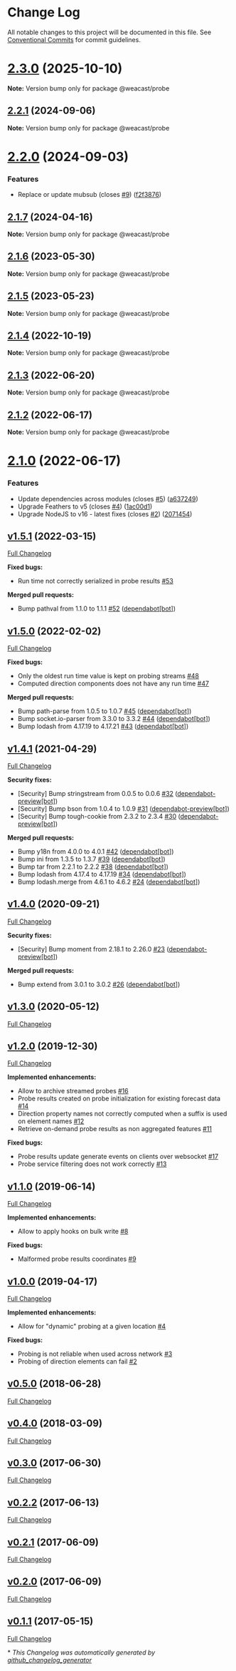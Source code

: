 # Change Log

All notable changes to this project will be documented in this file.
See [Conventional Commits](https://conventionalcommits.org) for commit guidelines.

# [2.3.0](https://github.com/weacast/weacast/compare/v2.2.2...v2.3.0) (2025-10-10)

**Note:** Version bump only for package @weacast/probe





## [2.2.1](https://github.com/weacast/weacast/compare/v2.2.0...v2.2.1) (2024-09-06)

**Note:** Version bump only for package @weacast/probe





# [2.2.0](https://github.com/weacast/weacast/compare/v2.1.7...v2.2.0) (2024-09-03)


### Features

* Replace or update mubsub (closes [#9](https://github.com/weacast/weacast/issues/9)) ([f2f3876](https://github.com/weacast/weacast/commit/f2f3876d1e13ae6ae52262867a6b7f959adff82c))





## [2.1.7](https://github.com/weacast/weacast/compare/v2.1.6...v2.1.7) (2024-04-16)

**Note:** Version bump only for package @weacast/probe





## [2.1.6](https://github.com/weacast/weacast/compare/v2.1.5...v2.1.6) (2023-05-30)

**Note:** Version bump only for package @weacast/probe





## [2.1.5](https://github.com/weacast/weacast/compare/v2.1.4...v2.1.5) (2023-05-23)

**Note:** Version bump only for package @weacast/probe





## [2.1.4](https://github.com/weacast/weacast/compare/v2.1.3...v2.1.4) (2022-10-19)

**Note:** Version bump only for package @weacast/probe





## [2.1.3](https://github.com/weacast/weacast/compare/v2.1.2...v2.1.3) (2022-06-20)

**Note:** Version bump only for package @weacast/probe





## [2.1.2](https://github.com/weacast/weacast/compare/v2.1.1...v2.1.2) (2022-06-17)

**Note:** Version bump only for package @weacast/probe






# [2.1.0](https://github.com/weacast/weacast/compare/v2.0.3...v2.1.0) (2022-06-17)

### Features

* Update dependencies across modules (closes [#5](https://github.com/weacast/weacast/issues/5)) ([a637249](https://github.com/weacast/weacast/commit/a6372498954a246f2e1bfb2deecfcac4e3e70665))
* Upgrade Feathers to v5 (closes [#4](https://github.com/weacast/weacast/issues/4)) ([1ac00d1](https://github.com/weacast/weacast/commit/1ac00d10768f666cf86b684a32ea3bb55aec9232))
* Upgrade NodeJS to v16 - latest fixes (closes [#2](https://github.com/weacast/weacast/issues/2)) ([2071454](https://github.com/weacast/weacast/commit/2071454415249f33ad16be37f5672606633250db))

## [v1.5.1](https://github.com/weacast/weacast-probe/tree/v1.5.1) (2022-03-15)

[Full Changelog](https://github.com/weacast/weacast-probe/compare/v1.5.0...v1.5.1)

**Fixed bugs:**

- Run time not correctly serialized in probe results [\#53](https://github.com/weacast/weacast-probe/issues/53)

**Merged pull requests:**

- Bump pathval from 1.1.0 to 1.1.1 [\#52](https://github.com/weacast/weacast-probe/pull/52) ([dependabot[bot]](https://github.com/apps/dependabot))

## [v1.5.0](https://github.com/weacast/weacast-probe/tree/v1.5.0) (2022-02-02)

[Full Changelog](https://github.com/weacast/weacast-probe/compare/v1.4.1...v1.5.0)

**Fixed bugs:**

- Only the oldest run time value is kept on probing streams [\#48](https://github.com/weacast/weacast-probe/issues/48)
- Computed direction components does not have any run time [\#47](https://github.com/weacast/weacast-probe/issues/47)

**Merged pull requests:**

- Bump path-parse from 1.0.5 to 1.0.7 [\#45](https://github.com/weacast/weacast-probe/pull/45) ([dependabot[bot]](https://github.com/apps/dependabot))
- Bump socket.io-parser from 3.3.0 to 3.3.2 [\#44](https://github.com/weacast/weacast-probe/pull/44) ([dependabot[bot]](https://github.com/apps/dependabot))
- Bump lodash from 4.17.19 to 4.17.21 [\#43](https://github.com/weacast/weacast-probe/pull/43) ([dependabot[bot]](https://github.com/apps/dependabot))

## [v1.4.1](https://github.com/weacast/weacast-probe/tree/v1.4.1) (2021-04-29)

[Full Changelog](https://github.com/weacast/weacast-probe/compare/v1.4.0...v1.4.1)

**Security fixes:**

- \[Security\] Bump stringstream from 0.0.5 to 0.0.6 [\#32](https://github.com/weacast/weacast-probe/pull/32) ([dependabot-preview[bot]](https://github.com/apps/dependabot-preview))
- \[Security\] Bump bson from 1.0.4 to 1.0.9 [\#31](https://github.com/weacast/weacast-probe/pull/31) ([dependabot-preview[bot]](https://github.com/apps/dependabot-preview))
- \[Security\] Bump tough-cookie from 2.3.2 to 2.3.4 [\#30](https://github.com/weacast/weacast-probe/pull/30) ([dependabot-preview[bot]](https://github.com/apps/dependabot-preview))

**Merged pull requests:**

- Bump y18n from 4.0.0 to 4.0.1 [\#42](https://github.com/weacast/weacast-probe/pull/42) ([dependabot[bot]](https://github.com/apps/dependabot))
- Bump ini from 1.3.5 to 1.3.7 [\#39](https://github.com/weacast/weacast-probe/pull/39) ([dependabot[bot]](https://github.com/apps/dependabot))
- Bump tar from 2.2.1 to 2.2.2 [\#38](https://github.com/weacast/weacast-probe/pull/38) ([dependabot[bot]](https://github.com/apps/dependabot))
- Bump lodash from 4.17.4 to 4.17.19 [\#34](https://github.com/weacast/weacast-probe/pull/34) ([dependabot[bot]](https://github.com/apps/dependabot))
- Bump lodash.merge from 4.6.1 to 4.6.2 [\#24](https://github.com/weacast/weacast-probe/pull/24) ([dependabot[bot]](https://github.com/apps/dependabot))

## [v1.4.0](https://github.com/weacast/weacast-probe/tree/v1.4.0) (2020-09-21)

[Full Changelog](https://github.com/weacast/weacast-probe/compare/v1.3.0...v1.4.0)

**Security fixes:**

- \[Security\] Bump moment from 2.18.1 to 2.26.0 [\#23](https://github.com/weacast/weacast-probe/pull/23) ([dependabot-preview[bot]](https://github.com/apps/dependabot-preview))

**Merged pull requests:**

- Bump extend from 3.0.1 to 3.0.2 [\#26](https://github.com/weacast/weacast-probe/pull/26) ([dependabot[bot]](https://github.com/apps/dependabot))

## [v1.3.0](https://github.com/weacast/weacast-probe/tree/v1.3.0) (2020-05-12)

[Full Changelog](https://github.com/weacast/weacast-probe/compare/v1.2.0...v1.3.0)

## [v1.2.0](https://github.com/weacast/weacast-probe/tree/v1.2.0) (2019-12-30)

[Full Changelog](https://github.com/weacast/weacast-probe/compare/v1.1.0...v1.2.0)

**Implemented enhancements:**

- Allow to archive streamed probes [\#16](https://github.com/weacast/weacast-probe/issues/16)
- Probe results created on probe initialization for existing forecast data [\#14](https://github.com/weacast/weacast-probe/issues/14)
- Direction property names not correctly computed when a suffix is used on element names [\#12](https://github.com/weacast/weacast-probe/issues/12)
- Retrieve on-demand probe results as non aggregated features [\#11](https://github.com/weacast/weacast-probe/issues/11)

**Fixed bugs:**

- Probe results update generate events on clients over websocket [\#17](https://github.com/weacast/weacast-probe/issues/17)
- Probe service filtering does not work correctly [\#13](https://github.com/weacast/weacast-probe/issues/13)

## [v1.1.0](https://github.com/weacast/weacast-probe/tree/v1.1.0) (2019-06-14)

[Full Changelog](https://github.com/weacast/weacast-probe/compare/v1.0.0...v1.1.0)

**Implemented enhancements:**

- Allow to apply hooks on bulk write [\#8](https://github.com/weacast/weacast-probe/issues/8)

**Fixed bugs:**

- Malformed probe results coordinates [\#9](https://github.com/weacast/weacast-probe/issues/9)

## [v1.0.0](https://github.com/weacast/weacast-probe/tree/v1.0.0) (2019-04-17)

[Full Changelog](https://github.com/weacast/weacast-probe/compare/v0.5.0...v1.0.0)

**Implemented enhancements:**

- Allow for "dynamic" probing at a given location [\#4](https://github.com/weacast/weacast-probe/issues/4)

**Fixed bugs:**

- Probing is not reliable when used across network [\#3](https://github.com/weacast/weacast-probe/issues/3)
- Probing of direction elements can fail [\#2](https://github.com/weacast/weacast-probe/issues/2)

## [v0.5.0](https://github.com/weacast/weacast-probe/tree/v0.5.0) (2018-06-28)

[Full Changelog](https://github.com/weacast/weacast-probe/compare/v0.4.0...v0.5.0)

## [v0.4.0](https://github.com/weacast/weacast-probe/tree/v0.4.0) (2018-03-09)

[Full Changelog](https://github.com/weacast/weacast-probe/compare/v0.3.0...v0.4.0)

## [v0.3.0](https://github.com/weacast/weacast-probe/tree/v0.3.0) (2017-06-30)

[Full Changelog](https://github.com/weacast/weacast-probe/compare/v0.2.2...v0.3.0)

## [v0.2.2](https://github.com/weacast/weacast-probe/tree/v0.2.2) (2017-06-13)

[Full Changelog](https://github.com/weacast/weacast-probe/compare/v0.2.1...v0.2.2)

## [v0.2.1](https://github.com/weacast/weacast-probe/tree/v0.2.1) (2017-06-09)

[Full Changelog](https://github.com/weacast/weacast-probe/compare/v0.2.0...v0.2.1)

## [v0.2.0](https://github.com/weacast/weacast-probe/tree/v0.2.0) (2017-06-09)

[Full Changelog](https://github.com/weacast/weacast-probe/compare/v0.1.1...v0.2.0)

## [v0.1.1](https://github.com/weacast/weacast-probe/tree/v0.1.1) (2017-05-15)

[Full Changelog](https://github.com/weacast/weacast-probe/compare/2d38a4fd2b6aa3efc3fdba2e13a646b4efb72569...v0.1.1)



\* *This Changelog was automatically generated by [github_changelog_generator](https://github.com/github-changelog-generator/github-changelog-generator)*
